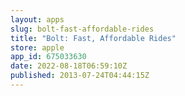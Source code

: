 ```yaml
---
layout: apps
slug: bolt-fast-affordable-rides
title: "Bolt: Fast, Affordable Rides"
store: apple
app_id: 675033630
date: 2022-08-18T06:59:10Z
published: 2013-07-24T04:44:15Z
---
```

